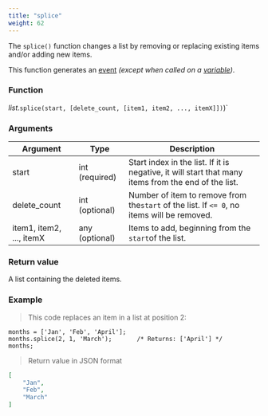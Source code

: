 ```yaml
---
title: "splice"
weight: 62
---
```


The `splice()` function changes a list by removing or replacing
existing items and/or adding new items.

This function generates an [event](../../../overview/events) *(except when called on a [variable](../../../overview/variable))*.

### Function

*list*.`splice(start, [delete_count, [item1, item2, ..., itemX]])`)`

### Arguments

Argument | Type | Description
-------- | ---- | -----------
start | int (required) | Start index in the list. If it is negative, it will start that many items from the end of the list.
delete_count | int (optional) | Number of item to remove from the`start` of the list. If `<= 0`, no items will be removed.
item1, item2, ..., itemX | any (optional) | Items to add, beginning from the `start`of the list.

### Return value

A list containing the deleted items.

### Example

> This code replaces an item in a list at position 2:

```thingsdb,json_response
months = ['Jan', 'Feb', 'April'];
months.splice(2, 1, 'March');       /* Returns: ['April'] */
months;
```

> Return value in JSON format

```json
[
    "Jan",
    "Feb",
    "March"
]
```
